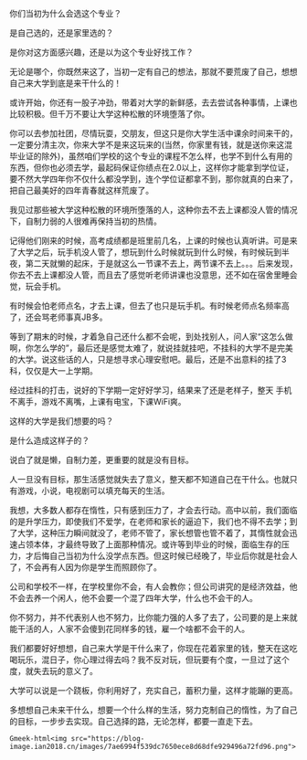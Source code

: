 你们当初为什么会选这个专业？

是自己选的，还是家里选的？

是你对这方面感兴趣，还是以为这个专业好找工作？

无论是哪个，你既然来这了，当初一定有自己的想法，那就不要荒废了自己，想想自己来大学到底是来干什么的！

或许开始，你还有一股子冲劲，带着对大学的新鲜感，去去尝试各种事情，上课也比较积极。但千万不要让大学这种松散的环境堕落了你。

你可以去参加社团，尽情玩耍，交朋友，但这只是你大学生活中课余时间来干的，一定要分清主次，你来大学不是来这玩来的(当然，你家里有钱，就是送你来这混毕业证的除外)，虽然咱们学校的这个专业的课程不怎么样，也学不到什么有用的东西，但你也必须去学，最起码保证你绩点在2.0以上，这样你才能拿到学位证，要不然大学四年你不仅什么都没学到，连个学位证都拿不到，那你就真的白来了，把自己最美好的四年青春就这样荒废了。

我见过那些被大学这种松散的环境所堕落的人，这种你去不去上课都没人管的情况下，自制力弱的人很难再保持当初的热情。

记得他们刚来的时候，高考成绩都是班里前几名，上课的时候也认真听讲。可是来了大学之后，玩手机没人管了，想玩到什么时候就玩到什么时候，有时候玩到半夜，第二天就懒的起床，于是就这么一节课不去上，两节课不去上。。。后来发现，你去不去上课都没人管，而且去了感觉听老师讲课也没意思，还不如在宿舍里睡会觉，玩会手机。

有时候会怕老师点名，才去上课，但去了也只是玩手机。有时候老师点名频率高了，还会骂老师事真JB多。

等到了期末的时候，才着急自己还什么都不会呢，到处找别人，问人家“这怎么做啊，你怎么学的”，最后还是感觉太难了，就说挂就挂吧，不挂科的大学不是完美的大学。说这些话的人，只是想寻求心理安慰吧。最后，还是不出意料的挂了3科，仅仅是大一上学期。

经过挂科的打击，说好的下学期一定好好学习，结果来了还是老样子，整天 手机不离手，游戏不离嘴，上课有电宝，下课WiFi爽。

这样的大学是我们想要的吗？

是什么造成这样子的？

说白了就是懒，自制力差，更重要的就是没有目标。

人一旦没有目标，那生活感觉就失去了意义，整天都不知道自己在干什么。也就只有游戏，小说，电视剧可以填充每天的生活。

我想，大多数人都存在惰性，只有感到压力了，才会去行动。高中以前，我们面临的是升学压力，即使我们不爱学，在老师和家长的逼迫下，我们也不得不去学；到了大学，这种压力瞬间就没了，老师不管了，家长想管也管不着了，其惰性就会迅速占领本体，才最终导致了上面那种情况。或许等到毕业的时候，面临生存的压力，才后悔自己当初为什么没学点东西。但这时候已经晚了，毕业后你就是社会人了，不会再有人因为你是学生而照顾你了。

公司和学校不一样，在学校里你不会，有人会教你；但公司讲究的是经济效益，他不会去养一个闲人，他不会要一个混了四年大学，什么也不会干的人。

你不努力，并不代表别人也不努力，比你能力强的人多了去了，公司要的是上来就能干活的人，人家不会傻到花同样多的钱，雇一个啥都不会干的人。

我们都要好好想想，自己来大学是干什么来了，你现在花着家里的钱，整天在这吃喝玩乐，混日子，你心理过得去吗？我不反对玩，但玩要有个度，一旦过了这个度，就失去玩的意义了。

大学可以说是一个跷板，你利用好了，充实自己，蓄积力量，这样才能蹦的更高。

多想想自己未来干什么，想要一个什么样的生活，努力克制自己的惰性，为了自己的目标，一步步去实现。自己选择的路，无论怎样，都要一直走下去。

`Gmeek-html<img src="https://blog-image.ian2018.cn/images/7ae6994f539dc7650ece8d68dfe929496a72fd96.png">`

<!-- ##{"timestamp":1477891434}## -->